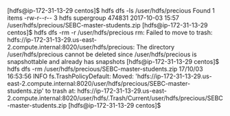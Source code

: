 [hdfs@ip-172-31-13-29 centos]$ hdfs dfs -ls /user/hdfs/precious
Found 1 items
-rw-r--r--   3 hdfs supergroup     474831 2017-10-03 15:57 /user/hdfs/precious/SEBC-master-students.zip
[hdfs@ip-172-31-13-29 centos]$ hdfs dfs -rm -r /user/hdfs/precious
rm: Failed to move to trash: hdfs://ip-172-31-13-29.us-east-2.compute.internal:8020/user/hdfs/precious: The directory /user/hdfs/precious cannot be deleted since /user/hdfs/precious is snapshottable and already has snapshots
[hdfs@ip-172-31-13-29 centos]$ hdfs dfs -rm /user/hdfs/precious/SEBC-master-students.zip
17/10/03 16:53:56 INFO fs.TrashPolicyDefault: Moved: 'hdfs://ip-172-31-13-29.us-east-2.compute.internal:8020/user/hdfs/precious/SEBC-master-students.zip' to trash at: hdfs://ip-172-31-13-29.us-east-2.compute.internal:8020/user/hdfs/.Trash/Current/user/hdfs/precious/SEBC-master-students.zip
[hdfs@ip-172-31-13-29 centos]$
